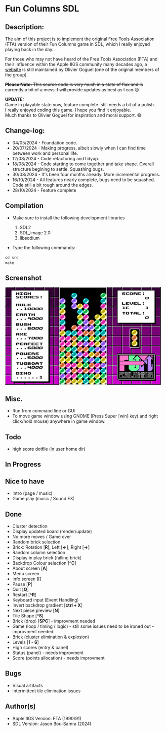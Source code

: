 # Fun Columns SDL

## Description:
The aim of this project is to implement the original Free Tools Association (FTA) version of their Fun Columns game in SDL, which I really enjoyed playing back in the day.

For those who may not have heard of the Free Tools Association (FTA) and their influence within the Apple IIGS community many
decades ago, a [website](http://www.freetoolsassociation.com/) is still maintained by Olivier Goguel (one of the original members of the group).

~~<b>Please Note:</b> This source code is very much in a state of flux and is currently a bit of a mess.
I will provide updates as best as I can :smile:~~

<b>UPDATE:</b><br>
Game in playable state now, feature complete. still needs a bit of a polish.<br>
I really enjoyed coding this game. I hope you find it enjoyable.<br>
Much thanks to Olivier Goguel for inspiration and moral support. :smile:

## Change-log:

* 04/05/2024 - Foundation code.
* 20/07/2024 - Making progress, albeit slowly when I can find time between work and personal life.
* 12/08/2024 - Code refactoring and tidyup.
* 18/08/2024 - Code starting to come together and take shape. Overall structure begining to settle. Squashing bugs.
* 30/08/2024 - It's been four months already. More incremental progress.
* 16/10/2024 - All features nearly complete, bugs need to be squashed. Code still a bit rough around the edges.
* 28/10/2024 - Feature complete

## Compilation
* Make sure to install the following development libraries
  1. SDL2
  2. SDL_image 2.0
  3. libsodium
 
* Type the following commands:

`cd src`<br>
`make`

## Screenshot
![Fun Columns](https://raw.githubusercontent.com/bou-samra/Fun-Columns-SDL/main/img/fun-columns.png)

## Misc.
* Run from command line or GUI
* To move game window using GNOME (Press Super [win] key) and right click/hold mouse) anywhere in game window.

## Todo
* high score dotfile (in user home dir)

## In Progress


## Nice to have
* Intro (page / music)
* Game play (music / Sound FX)

## Done
* Cluster detection
* Display updated board (render/update)
* No more moves / Game over
* Random brick selection
* Brick: Rotation [**R**], Left [**←**], Right [**→**]
* Random column selection
* Display in play brick (falling brick)
* Backdrop Colour selection [**^C**]
* About screen [**A**]
* Menu screen
* Info screen [**I**]
* Pause [**P**]
* Quit [**Q**]
* Restart [**^R**]
* Keyboard input (Event Handling)
* Invert backdrop gradient [**ctrl + X**]
* Next piece preview [**N**]
* Tile Shape [**^S**]
* Brick (drop) [**SPC**] - improvment needed
* Game (loop / timing / logic) - still some issues need to be ironed out - improvment needed
* Brick (cluster elimination & explosion)
* Levels [**1 - 6**]
* High scores (entry & panel)
* Status (panel) - needs improvment
* Score (points allocation) - needs improvment

## Bugs
* Visual artifacts
* intermittent tile elimination issues

## Author(s)
* Apple IIGS Version: FTA (1990/91)
* SDL Version: Jason Bou-Samra (2024)
